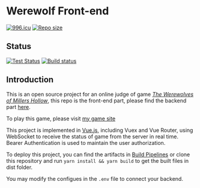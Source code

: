 # Werewolf Front-end

[![996.icu](https://img.shields.io/badge/link-996.icu-red.svg?label=Anti%20996)](https://996.icu)
[![Repo size](https://img.shields.io/github/repo-size/LucienZhang/werewolf-front?label=Repo%20Size)](https://github.com/LucienZhang/werewolf-front)

## Status

[![Test Status](https://github.com/LucienZhang/werewolf-front/workflows/Test/badge.svg)](https://github.com/LucienZhang/werewolf-front/actions?query=workflow%3ATest)
[![Build status](https://github.com/LucienZhang/werewolf-front/workflows/Build/badge.svg)](https://github.com/LucienZhang/werewolf-front/actions?query=workflow%3ABuild)

## Introduction

This is an open source project for an online judge of game [_The Werewolves of Millers Hollow_](https://en.wikipedia.org/wiki/The_Werewolves_of_Millers_Hollow), this repo is the front-end part, please find the backend part [here](https://github.com/LucienZhang/werewolf-back).

To play this game, please visit [my game site](http://ziliang.red/werewolf/)

This project is implemented in [Vue.js](https://vuejs.org/), including Vuex and Vue Router, using WebSocket to receive the status of game from the server in real time. Bearer Authentication is used to maintain the user authorization.

To deploy this project, you can find the artifacts in [Build Pipelines](https://github.com/LucienZhang/werewolf-front/actions?query=workflow%3ABuild) or clone this repository and run `yarn install && yarn build` to get the built files in dist folder.

You may modify the configues in the `.env` file to connect your backend.
